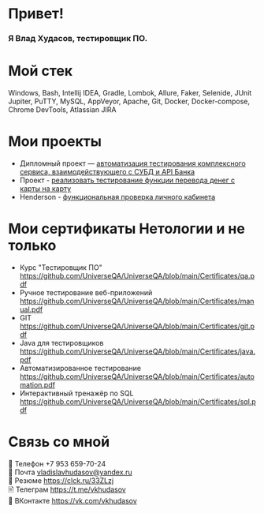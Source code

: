 # Привет!

### Я Влад Худасов, тестировщик ПО.

# Мой стек

Windows, Bash, Intellij IDEA, Gradle, Lombok, Allure, Faker, Selenide, JUnit Jupiter, PuTTY, MySQL, AppVeyor, 
Apache, Git, Docker, Docker-compose, Chrome DevTools, Atlassian JIRA

# Мои проекты

- Дипломный проект — [автоматизация тестирования комплексного сервиса, взаимодействующего с СУБД и API Банка](https://github.com/UniverseQA/Diploma/blob/main/Task.md)
- Проект - [реализовать тестирование функции перевода денег с карты на карту](https://github.com/UniverseQA/BDD#%D0%B7%D0%B0%D0%B4%D0%B0%D1%87%D0%B0-page-objects)
- Henderson - [функциональная проверка личного кабинета](https://docs.google.com/spreadsheets/d/1jM9ZCzT5dtunzbuHaX53S0xt_H1hyzhWd9rfIbbkvDI/edit?usp=share_link)

# Мои сертификаты Нетологии и не только

- Курс "Тестировщик ПО" https://github.com/UniverseQA/UniverseQA/blob/main/Certificates/qa.pdf
- Ручное тестирование веб-приложений https://github.com/UniverseQA/UniverseQA/blob/main/Certificates/manual.pdf
- GIT https://github.com/UniverseQA/UniverseQA/blob/main/Certificates/git.pdf
- Java для тестировщиков https://github.com/UniverseQA/UniverseQA/blob/main/Certificates/java.pdf
- Автоматизированное тестирование https://github.com/UniverseQA/UniverseQA/blob/main/Certificates/automation.pdf
- Интерактивный тренажёр по SQL https://github.com/UniverseQA/UniverseQA/blob/main/Certificates/sql.pdf

# Связь со мной
:iphone: Телефон +7 953 659-70-24  
:e-mail: Почта vladislavhudasov@yandex.ru  
📜 Резюме https://clck.ru/33ZLzj  
🖹 Телеграм https://t.me/vkhudasov  
💎 ВКонтакте https://vk.com/vkhudasov
